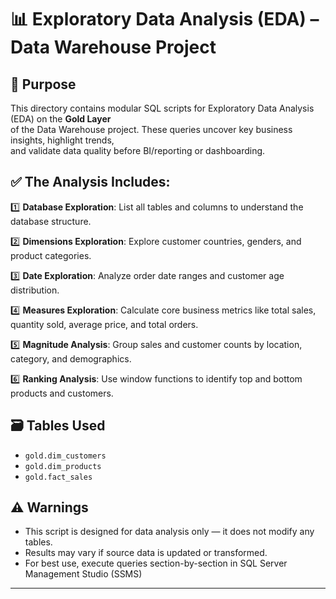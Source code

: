 # 📊 Exploratory Data Analysis (EDA) – Data Warehouse Project 

## 📌 Purpose
This directory contains modular SQL scripts for Exploratory Data Analysis (EDA) on the **Gold Layer**  
of the Data Warehouse project. These queries uncover key business insights, highlight trends,  
and validate data quality before BI/reporting or dashboarding.

## ✅ The Analysis Includes:
1️⃣ **Database Exploration**: List all tables and columns to understand the database structure.

2️⃣ **Dimensions Exploration**: Explore customer countries, genders, and product categories.

3️⃣ **Date Exploration**: Analyze order date ranges and customer age distribution.

4️⃣ **Measures Exploration**: Calculate core business metrics like total sales, quantity sold, average price, and total orders.

5️⃣ **Magnitude Analysis**: Group sales and customer counts by location, category, and demographics.

6️⃣ **Ranking Analysis**: Use window functions to identify top and bottom products and customers.

## 🗃️ Tables Used
- `gold.dim_customers`
- `gold.dim_products`  
- `gold.fact_sales`  

## ⚠️ Warnings
- This script is designed for data analysis only — it does not modify any tables.  
- Results may vary if source data is updated or transformed.  
- For best use, execute queries section-by-section in SQL Server Management Studio (SSMS)

---
